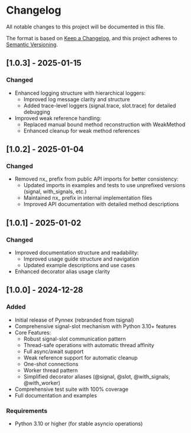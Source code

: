 <!-- CHANGELOG.md -->

# Changelog
All notable changes to this project will be documented in this file.

The format is based on [Keep a Changelog](https://keepachangelog.com/en/1.0.0/),
and this project adheres to [Semantic Versioning](https://semver.org/spec/v2.0.0.html).

## [1.0.3] - 2025-01-15

### Changed
- Enhanced logging structure with hierarchical loggers:
  - Improved log message clarity and structure 
  - Added trace-level loggers (signal.trace, slot.trace) for detailed debugging
- Improved weak reference handling:
  - Replaced manual bound method reconstruction with WeakMethod
  - Enhanced cleanup for weak method references

## [1.0.2] - 2025-01-04

### Changed
- Removed nx_ prefix from public API imports for better consistency:
  - Updated imports in examples and tests to use unprefixed versions (signal, with_signals, etc.)
  - Maintained nx_ prefix in internal implementation files
  - Improved API documentation with detailed method descriptions

## [1.0.1] - 2025-01-02

### Changed
- Improved documentation structure and readability:
  - Improved usage guide structure and navigation
  - Updated example descriptions and use cases
- Enhanced decorator alias usage clarity

## [1.0.0] - 2024-12-28

### Added
- Initial release of Pynnex (rebranded from tsignal)
- Comprehensive signal-slot mechanism with Python 3.10+ features
- Core Features:
  - Robust signal-slot communication pattern
  - Thread-safe operations with automatic thread affinity
  - Full async/await support
  - Weak reference support for automatic cleanup
  - One-shot connections
  - Worker thread pattern
  - Simplified decorator aliases (@signal, @slot, @with_signals, @with_worker)
- Comprehensive test suite with 100% coverage
- Full documentation and examples

### Requirements
- Python 3.10 or higher (for stable asyncio operations)
